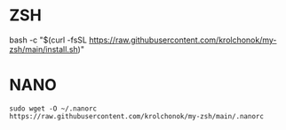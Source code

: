 # ZSH
bash -c "$(curl -fsSL https://raw.githubusercontent.com/krolchonok/my-zsh/main/install.sh)"


# NANO
`sudo wget -O ~/.nanorc https://raw.githubusercontent.com/krolchonok/my-zsh/main/.nanorc`
